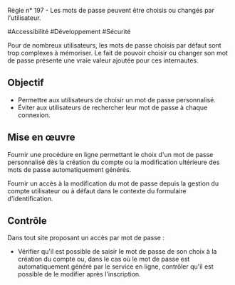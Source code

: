 
Règle n° 197  - Les mots de passe peuvent être choisis ou changés par l'utilisateur.

#Accessibilité #Développement #Sécurité

Pour de nombreux utilisateurs, les mots de passe choisis par défaut sont trop complexes à mémoriser. Le fait de pouvoir choisir ou changer son mot de passe présente une vraie valeur ajoutée pour ces internautes.

Objectif
--------

*   Permettre aux utilisateurs de choisir un mot de passe personnalisé.
*   Éviter aux utilisateurs de rechercher leur mot de passe à chaque connexion.

Mise en œuvre
-------------

Fournir une procédure en ligne permettant le choix d'un mot de passe personnalisé dès la création du compte ou la modification ultérieure des mots de passe automatiquement générés.

Fournir un accès à la modification du mot de passe depuis la gestion du compte utilisateur ou à défaut dans le contexte du formulaire d'identification.

Contrôle
--------

Dans tout site proposant un accès par mot de passe :

*   Vérifier qu'il est possible de saisir le mot de passe de son choix à la création du compte ou, dans le cas où le mot de passe est automatiquement généré par le service en ligne, contrôler qu'il est possible de le modifier après l'inscription.

